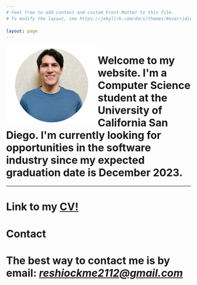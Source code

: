 ```yaml
---
# Feel free to add content and custom Front Matter to this file.
# To modify the layout, see https://jekyllrb.com/docs/themes/#overriding-theme-defaults

layout: page
---
```


<img align="left" width="250" height="215" src="/assets/profile.png">

# Welcome to my website. I'm a Computer Science student at the University of California San Diego. I'm currently looking for opportunities in the software industry since my expected graduation date is December 2023. #

---  

# Link to my [CV!](https://drive.google.com/file/d/1YWqOfrh85f9mtvXcXTNQEdGaivlpB9cx/view?usp=sharing)  #  

# **Contact** #  

# The best way to contact me is by email: *reshiockme2112@gmail.com* #  
